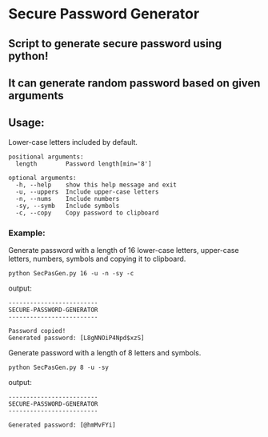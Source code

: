 
# Secure Password Generator

## Script to generate secure password using python!

## It can generate random password based on given arguments
## Usage:

Lower-case letters included by default.
```usage
positional arguments:
  length        Password length[min='8']

optional arguments:
  -h, --help    show this help message and exit
  -u, --uppers  Include upper-case letters
  -n, --nums    Include numbers
  -sy, --symb   Include symbols
  -c, --copy    Copy password to clipboard
```

### Example:
Generate password with a length of 16 lower-case letters, upper-case letters, numbers, symbols and copying it to clipboard.

`python SecPasGen.py 16 -u -n -sy -c`

output:
```
-------------------------
SECURE-PASSWORD-GENERATOR
-------------------------

Password copied!
Generated password: [L8gNNOiP4Npd$xzS]
```
Generate password with a length of 8 letters and symbols.

`python SecPasGen.py 8 -u -sy`

output:
```
-------------------------
SECURE-PASSWORD-GENERATOR
-------------------------

Generated password: [@hmMvFYi]
```
